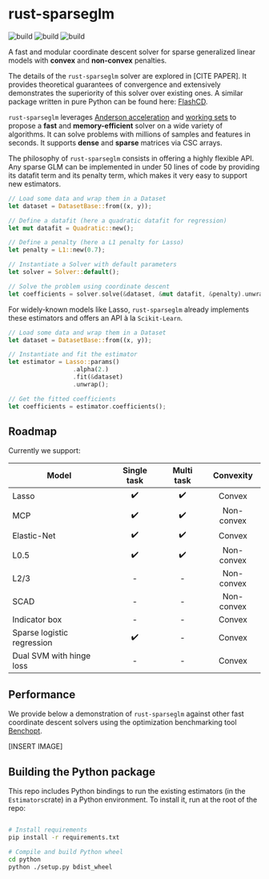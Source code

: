 # rust-sparseglm

![build](https://github.com/PABannier/rust-sparseglm/actions/workflows/cargo.yml/badge.svg)
![build](https://github.com/PABannier/rust-sparseglm/actions/workflows/pytest.yml/badge.svg)
![build](https://github.com/PABannier/rust-sparseglm/actions/workflows/build_doc.yml/badge.svg)

A fast and modular coordinate descent solver for sparse generalized linear models
with **convex** and **non-convex** penalties.

The details of the `rust-sparseglm` solver are explored in [CITE PAPER]. It provides
theoretical guarantees of convergence and extensively demonstrates the superiority
of this solver over existing ones. A similar package written in pure Python can be found
here: [FlashCD](https://github.com/mathurinm/flashcd).

`rust-sparseglm` leverages [Anderson acceleration](https://github.com/mathurinm/andersoncd)
and [working sets](https://github.com/mathurinm/celer) to propose a **fast** and
**memory-efficient** solver on a wide variety of algorithms. It can solve problems
with millions of samples and features in seconds. It supports **dense** and
**sparse** matrices via CSC arrays.

The philosophy of `rust-sparseglm` consists in offering a highly flexible API.
Any sparse GLM can be implemented in under 50 lines of code by providing its datafit
term and its penalty term, which makes it very easy to support new estimators.

```rust
// Load some data and wrap them in a Dataset
let dataset = DatasetBase::from((x, y));

// Define a datafit (here a quadratic datafit for regression)
let mut datafit = Quadratic::new();

// Define a penalty (here a L1 penalty for Lasso)
let penalty = L1::new(0.7);

// Instantiate a Solver with default parameters
let solver = Solver::default();

// Solve the problem using coordinate descent
let coefficients = solver.solve(&dataset, &mut datafit, &penalty).unwrap();
```

For widely-known models like Lasso, `rust-sparseglm` already implements
these estimators and offers an API à la `Scikit-Learn`.

```rust
// Load some data and wrap them in a Dataset
let dataset = DatasetBase::from((x, y));

// Instantiate and fit the estimator
let estimator = Lasso::params()
                  .alpha(2.)
                  .fit(&dataset)
                  .unwrap();

// Get the fitted coefficients
let coefficients = estimator.coefficients();
```

## Roadmap

Currently we support:

| Model                      |    Single task     |     Multi task     | Convexity  |
| -------------------------- | :----------------: | :----------------: | :--------: |
| Lasso                      | :heavy_check_mark: | :heavy_check_mark: |   Convex   |
| MCP                        | :heavy_check_mark: | :heavy_check_mark: | Non-convex |
| Elastic-Net                | :heavy_check_mark: | :heavy_check_mark: |   Convex   |
| L0.5                       | :heavy_check_mark: | :heavy_check_mark: | Non-convex |
| L2/3                       |         -          |         -          | Non-convex |
| SCAD                       |         -          |         -          | Non-convex |
| Indicator box              |         -          |         -          |   Convex   |
| Sparse logistic regression | :heavy_check_mark: |         -          |   Convex   |
| Dual SVM with hinge loss   |         -          |         -          |   Convex   |

## Performance

We provide below a demonstration of `rust-sparseglm` against other fast coordinate
descent solvers using the optimization benchmarking tool [Benchopt](https://github.com/benchopt/benchopt).

[INSERT IMAGE]

## Building the Python package

This repo includes Python bindings to run the existing estimators (in the `Estimators`crate)
in a Python environment. To install it, run at the root of the repo:

```bash

# Install requirements
pip install -r requirements.txt

# Compile and build Python wheel
cd python
python ./setup.py bdist_wheel
```
